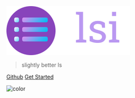![logo](./lsi.png)

> slightly better ls

[<i class="fab fa-github"></i> Github](https://github.com/tool3/lsi)
[Get Started](/#lsi)

![color](#BA98F1")
